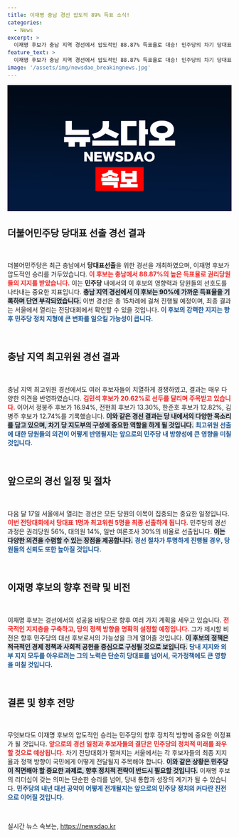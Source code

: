 ```yaml
---
title: 이재명 충남 경선 압도적 89% 득표 소식!
categories:
  - News
excerpt: >
  이재명 후보가 충남 지역 경선에서 압도적인 88.87% 득표율로 대승! 민주당의 차기 당대표가 될 가능성이 한층 높아진 가운데, 경선 결과에 귀추가 주목되고 있습니다.
feature_text: >
  이재명 후보가 충남 지역 경선에서 압도적인 88.87% 득표율로 대승! 민주당의 차기 당대표가 될 가능성이 한층 높아진 가운데, 경선 결과에 귀추가 주목되고 있습니다.
image: '/assets/img/newsdao_breakingnews.jpg'
---
```


<p><img src="/assets/img/newsdao_breakingnews.jpg" alt="bookingtag 속보" /></p>

<h2 data-ke-size="size26">더불어민주당 당대표 선출 경선 결과</h2>

<p data-ke-size="size16">&nbsp;</p>

<p>더불어민주당은 최근 충남에서 <strong>당대표선출</strong>을 위한 경선을 개최하였으며, 이재명 후보가 압도적인 승리를 거두었습니다. <b><span style="color: #ee2323;">이 후보는 충남에서 88.87%의 높은 득표율로 권리당원들의 지지를 받았습니다.</span></b> 이는 <strong>민주당</strong> 내에서의 이 후보의 영향력과 당원들의 선호도를 나타내는 중요한 지표입니다. <b><span style="background-color: #21538527;">충남 지역 경선에서 이 후보는 90%에 가까운 득표율을 기록하며 단연 부각되었습니다.</span></b>  이번 경선은 총 15차례에 걸쳐 진행될 예정이며, 최종 결과는 서울에서 열리는 전당대회에서 확인할 수 있을 것입니다. <b><span style="color: #1a5490;">이 후보의 강력한 지지는 향후 민주당 정치 지형에 큰 변화를 일으킬 가능성이 큽니다.</span></b></p>

<p data-ke-size="size16">&nbsp;</p>

<h2 data-ke-size="size26">충남 지역 최고위원 경선 결과</h2>

<p data-ke-size="size16">&nbsp;</p>

<p>충남 지역 최고위원 경선에서도 여러 후보자들이 치열하게 경쟁하였고, 결과는 매우 다양한 의견을 반영하였습니다. <b><span style="color: #ee2323;">김민석 후보가 20.62%로 선두를 달리며 주목받고 있습니다.</span></b> 이어서 정봉주 후보가 16.94%, 전현희 후보가 13.30%, 한준호 후보가 12.82%, 김병주 후보가 12.74%를 기록했습니다. <b><span style="background-color: #21538527;">이와 같은 경선 결과는 당 내에서의 다양한 목소리를 담고 있으며, 차기 당 지도부의 구성에 중요한 역할을 하게 될 것입니다.</span></b> <b><span style="color: #1a5490;">최고위원 선출에 대한 당원들의 의견이 어떻게 반영될지는 앞으로의 민주당 내 방향성에 큰 영향을 미칠 것입니다.</span></b></p>

<p data-ke-size="size16">&nbsp;</p>

<h2 data-ke-size="size26">앞으로의 경선 일정 및 절차</h2>

<p data-ke-size="size16">&nbsp;</p>

<p>다음 달 17일 서울에서 열리는 경선은 모든 당원의 이목이 집중되는 중요한 일정입니다. <b><span style="color: #ee2323;">이번 전당대회에서 당대표 1명과 최고위원 5명을 최종 선출하게 됩니다.</span></b> 민주당의 경선 과정은 권리당원 56%, 대의원 14%, 일반 여론조사 30%의 비율로 선출됩니다. <b><span style="background-color: #21538527;">이는 다양한 의견을 수렴할 수 있는 장점을 제공합니다.</span></b> <b><span style="color: #1a5490;">경선 절차가 투명하게 진행될 경우, 당원들의 신뢰도 또한 높아질 것입니다.</span></b></p>

<p data-ke-size="size16">&nbsp;</p>

<h2 data-ke-size="size26">이재명 후보의 향후 전략 및 비전</h2>

<p data-ke-size="size16">&nbsp;</p>

<p>이재명 후보는 경선에서의 성공을 바탕으로 향후 여러 가지 계획을 세우고 있습니다. <b><span style="color: #ee2323;">전국적인 지지층을 구축하고, 당의 정책 방향을 명확히 설정할 예정입니다.</span></b> 그가 제시할 비전은 향후 민주당의 대선 후보로서의 가능성을 크게 열어줄 것입니다. <b><span style="background-color: #21538527;">이 후보의 정책은 적극적인 경제 정책과 사회적 공헌을 중심으로 구성될 것으로 보입니다.</span></b> <b><span style="color: #1a5490;">당내 지지와 외부 지지 모두를 아우르려는 그의 노력은 단순히 당대표를 넘어서, 국가정책에도 큰 영향을 미칠 것입니다.</span></b></p>

<p data-ke-size="size16">&nbsp;</p>

<h2 data-ke-size="size26">결론 및 향후 전망</h2>

<p data-ke-size="size16">&nbsp;</p>

<p>무엇보다도 이재명 후보의 압도적인 승리는 민주당의 향후 정치적 방향에 중요한 이정표가 될 것입니다. <b><span style="color: #ee2323;">앞으로의 경선 일정과 후보자들의 결단은 민주당의 정치적 미래를 좌우할 것으로 예상됩니다.</span></b> 차기 전당대회가 펼쳐지는 서울에서는 각 후보자들의 최종 지지율과 정책 방향이 국민에게 어떻게 전달될지 주목해야 합니다. <b><span style="background-color: #21538527;">이와 같은 상황은 민주당이 직면해야 할 중요한 과제로, 향후 정치적 전략이 반드시 필요할 것입니다.</span></b> 이재명 후보의 리더십이 갖는 의미는 단순한 승리를 넘어, 당내 통합과 성장의 계기가 될 수 있습니다. <b><span style="color: #1a5490;">민주당의 내년 대선 공약이 어떻게 전개될지는 앞으로의 민주당 정치의 커다란 진전으로 이어질 것입니다.</span></b></p>

<p data-ke-size="size16">&nbsp;</p>
실시간 뉴스 속보는, <a href="https://newsdao.kr" rel="dofollow">https://newsdao.kr</a>


